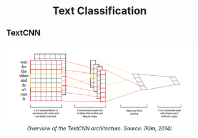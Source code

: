 <div align="center">

<h1> Text Classification </h1>

</div>

## TextCNN



<p align="center">
  <img src="img/textcnn.png" width=650px/>
  <br>
  <em>Overview of the TextCNN architecture. Source: (Kim, 2014)</em>
</p>

